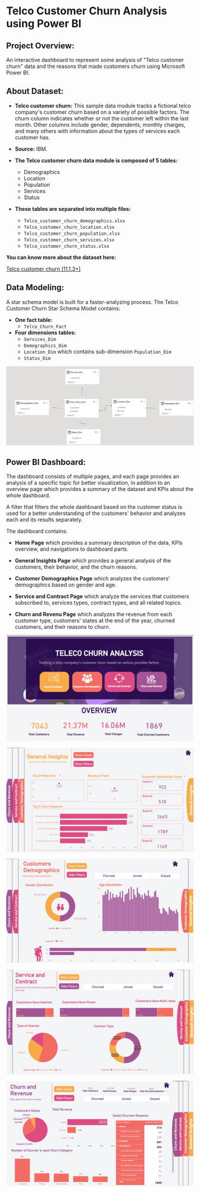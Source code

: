
# Telco Customer Churn Analysis using Power BI


## Project Overview:

An interactive dashboard to represent some analysis of "Telco customer churn" data and the reasons that made customers churn using Microsoft Power BI.


## About Dataset:

- **Telco customer churn:** This sample data module tracks a fictional telco company's customer churn based on a variety of possible factors. The churn column indicates whether or not the customer left within the last month. Other columns include gender, dependents, monthly charges, and many others with information about the types of services each customer has.

- **Source:** IBM.

- **The Telco customer churn data module is composed of 5 tables:**

    - Demographics
    - Location
    - Population
    - Services
    - Status

- **These tables are separated into multiple files:**

    - ```Telco_customer_churn_demographics.xlsx```
    - ```Telco_customer_churn_location.xlsx```
    - ```Telco_customer_churn_population.xlsx```
    - ```Telco_customer_churn_services.xlsx```
    - ```Telco_customer_churn_status.xlsx```

**You can know more about the dataset here:** 

[Telco customer churn (11.1.3+)](https://www.kaggle.com/datasets/ylchang/telco-customer-churn-1113)

## Data Modeling:

A star schema model is built for a faster-analyzing process.
The Telco Customer Churn Star Schema Model contains: 
- **One fact table:**
    - ```Telco_Churn_Fact```
- **Four dimensions tables:**
    - ```Services_Dim```
    - ```Demographics_Dim```
    - ```Location_Dim``` which contains sub-dimension ```Population_Dim```
    - ```Status_Dim```

![DataModel](https://github.com/praakumar/Churn_Analysis_project-PowerBI-/blob/main/ScreenShots/DataModel.png)


## Power BI Dashboard:

The dashboard consists of multiple pages, and each page provides an analysis of a specific topic for better visualization, in addition to an overview page which provides a summary of the dataset and KPIs about the whole dashboard.

A filter that filters the whole dashboard based on the customer status is used for a better understanding of the customers' behavior and analyzes each and its results separately.

The dashboard contains:

- **Home Page** which provides a summary description of the data, KPIs overview, and navigations to dashboard parts.

- **General Insights Page** which provides a general analysis of the customers, their behavior, and the churn reasons.

- **Customer Demographics Page** which analyzes the customers' demographics based on gender and age.

- **Service and Contract Page** which analyze the services that customers subscribed to, services types, contract types, and all related topics.

- **Churn and Revenu Page** which analyzes the revenue from each customer type, customers' states at the end of the year, churned customers, and their reasons to churn.

![1](https://github.com/praakumar/Churn_Analysis_project-PowerBI-/blob/main/ScreenShots/1.png)

![2](https://github.com/praakumar/Churn_Analysis_project-PowerBI-/blob/main/ScreenShots/2.png)

![3](https://github.com/praakumar/Churn_Analysis_project-PowerBI-/blob/main/ScreenShots/3.png)

![4](https://github.com/praakumar/Churn_Analysis_project-PowerBI-/blob/main/ScreenShots/4.png)

![5](https://github.com/praakumar/Churn_Analysis_project-PowerBI-/blob/main/ScreenShots/5.png)






